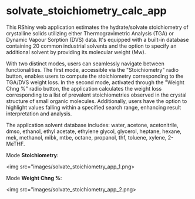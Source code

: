 # solvate_stoichiometry_calc_app

This RShiny web application estimates the hydrate/solvate stoichiometry of crystalline solids utilizing either Thermogravimetric Analysis (TGA) or Dynamic Vapour Sorption (DVS) data. It's equipped with a built-in database containing 20 common industrial solvents and the option to specify an additional solvent by providing its molecular weight (Mw).

With two distinct modes, users can seamlessly navigate between functionalities. The first mode, accessible via the "Stoichiometry" radio button, enables users to compute the stoichiometry corresponding to the TGA/DVS weight loss. In the second mode, activated through the "Weight Chng %" radio button, the application calculates the weight loss corresponding to a list of prevalent stoichiometries observed in the crystal structure of small organic molecules. Additionally, users have the option to highlight values falling within a specified search range, enhancing result interpretation and analysis.

The application solvent database includes: water, acetone, acetonitrile, dmso, ethanol, ethyl acetate, ethylene glycol, glycerol, heptane, hexane, mek, methanol, mibk, mtbe, octane, propanol, thf, toluene, xylene, 2-MeTHF.

Mode **Stoichiometry**:  

<img src="images/solvate_stoichiometry_app_1.png>

Mode **Weight Chng %**:  

<img src="images/solvate_stoichiometry_app_2.png>
